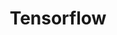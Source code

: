 ---
layout: page
title: Tensorflow
description: An open-source machine learning framework
img: assets/img/tf-logo.png
redirect: https://www.tensorflow.org
importance: 1
category: work
---